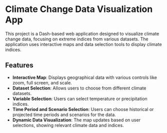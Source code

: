 # Climate Change Data Visualization App

This project is a Dash-based web application designed to visualize climate change data, focusing on extreme indices from various datasets. The application uses interactive maps and data selection tools to display climate indices.

## Features

-   **Interactive Map**: Displays geographical data with various controls like zoom, full screen, and scale.
-   **Dataset Selection**: Allows users to choose from different climate datasets.
-   **Variable Selection**: Users can select temperature or precipitation indices.
-   **Time Period and Scenario Selection**: Users can choose historical or projected time periods and scenarios for the data.
-   **Dynamic Data Visualization**: The map updates based on user selections, showing relevant climate data and indices.